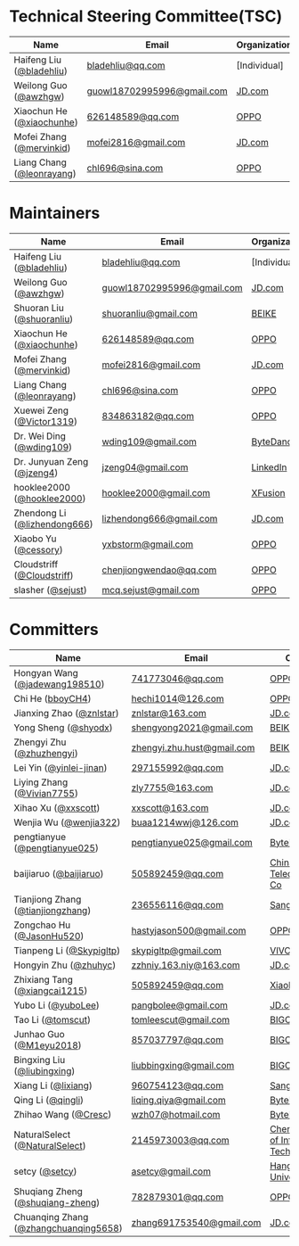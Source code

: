 # Technical Steering Committee(TSC)

| Name                                                       | Email                                                           | Organization |
| ---------------------------------------------------------- | --------------------------------------------------------------- | ------------ |
| Haifeng Liu ([@bladehliu](https://github.com/bladehliu))   | [bladehliu@qq.com](mailto:bladehliu@gmail.com)                  | [Individual] |
| Weilong Guo ([@awzhgw](https://github.com/awzhgw))         | [guowl18702995996@gmail.com](mailto:guowl18702995996@gmail.com) | [JD.com]     |
| Xiaochun He ([@xiaochunhe](https://github.com/xiaochunhe)) | [626148589@qq.com](mailto:626148589@qq.com)                     | [OPPO]       |
| Mofei Zhang ([@mervinkid](https://github.com/mervinkid))   | [mofei2816@gmail.com](mailto:mofei2816@gmail.com)               | [JD.com]     |
| Liang Chang ([@leonrayang](https://github.com/leonrayang)) | [chl696@sina.com](mailto:chl696@sina.com)                       | [OPPO]       |

# Maintainers

| Name                                                             | Email                                                           | Organization |
| ---------------------------------------------------------------- | --------------------------------------------------------------- | ------------ |
| Haifeng Liu ([@bladehliu](https://github.com/bladehliu))         | [bladehliu@qq.com](mailto:bladehliu@gmail.com)                  | [Individual] |
| Weilong Guo ([@awzhgw](https://github.com/awzhgw))               | [guowl18702995996@gmail.com](mailto:guowl18702995996@gmail.com) | [JD.com]     |
| Shuoran Liu ([@shuoranliu](https://github.com/shuoranliu))       | [shuoranliu@gmail.com](mailto:shuoranliu@gmail.com)             | [BEIKE]      |
| Xiaochun He ([@xiaochunhe](https://github.com/xiaochunhe))       | [626148589@qq.com](mailto:626148589@qq.com)                     | [OPPO]       |
| Mofei Zhang ([@mervinkid](https://github.com/mervinkid))         | [mofei2816@gmail.com](mailto:mofei2816@gmail.com)               | [JD.com]     |
| Liang Chang ([@leonrayang](https://github.com/leonrayang))       | [chl696@sina.com](mailto:chl696@sina.com)                       | [OPPO]       |
| Xuewei Zeng ([@Victor1319](https://github.com/Victor1319))       | [834863182@qq.com](mailto:834863182@qq.com)                     | [OPPO]       |
| Dr. Wei Ding ([@wding109](https://github.com/wding109))          | [wding109@gmail.com](mailto:wding109@gmail.com)                 | [ByteDance]  |
| Dr. Junyuan Zeng ([@jzeng4](https://github.com/jzeng4))          | [jzeng04@gmail.com](mailto:jzeng04@gmail.com)                   | [LinkedIn]   |
| hooklee2000 ([@hooklee2000](https://github.com/hooklee2000))     | [hooklee2000@gmail.com](mailto:hooklee2000@gmail.com)           | [XFusion]    |
| Zhendong Li ([@lizhendong666](https://github.com/lizhendong666)) | [lizhendong666@gmail.com](mailto:lizhendong666@gmail.com)       | [JD.com]     |
| Xiaobo Yu ([@cessory](https://github.com/cessory))               | [yxbstorm@gmail.com](mailto:yxbstorm@gmail.com)                 | [OPPO]       |
| Cloudstriff ([@Cloudstriff](https://github.com/Cloudstriff))     | [chenjiongwendao@qq.com](mailto:chenjiongwendao@qq.com)         | [OPPO]       |
| slasher ([@sejust](https://github.com/sejust))                   | [mcq.sejust@gmail.com](mailto:mcq.sejust@gmail.com)             | [OPPO]       |

# Committers

| Name                                                                           | Email                                                           | Organization                                   |
| ------------------------------------------------------------------------------ | --------------------------------------------------------------- | ---------------------------------------------- |
| Hongyan Wang ([@jadewang198510](https://github.com/jadewang198510))            | [741773046@qq.com](mailto:741773046@qq.com)                     | [OPPO]                                         |
| Chi He ([bboyCH4](https://github.com/bboyCH4))                                 | [hechi1014@126.com](mailto:hechi1014@126.com)                   | [OPPO]                                         |
| Jianxing Zhao ([@znlstar](https://github.com/znlstar))                         | [znlstar@163.com](mailto:znlstar@163.com)                       | [JD.com]                                       |
| Yong Sheng ([@shyodx](https://github.com/shyodx))                              | [shengyong2021@gmail.com](mailto:shengyong2021@gmail.com)       | [BEIKE]                                        |
| Zhengyi Zhu ([@zhuzhengyi](https://github.com/wding109))                       | [zhengyi.zhu.hust@gmail.com](mailto:zhengyi.zhu.hust@gmail.com) | [BEIKE]                                        |
| Lei Yin ([@yinlei-jinan](https://github.com/yinlei-jinan))                     | [297155992@qq.com](mailto:297155992@qq.com)                     | [JD.com]                                       |
| Liying Zhang ([@Vivian7755](https://github.com/Vivian7755))                    | [zly7755@163.com](mailto:zly7755@163.com)                       | [JD.com]                                       |
| Xihao Xu ([@xxscott](https://github.com/xxscott))                              | [xxscott@163.com](mailto:xxscott@163.com)                       | [JD.com]                                       |
| Wenjia Wu ([@wenjia322](https://github.com/wenjia322))                         | [buaa1214wwj@126.com](mailto:buaa1214wwj@126.com)               | [JD.com]                                       |
| pengtianyue ([@pengtianyue025](https://github.com/pengtianyue025))             | [pengtianyue025@gmail.com](mailto:pengtianyue025@gmail.com)     | [ByteDance]                                    |
| baijiaruo ([@baijiaruo](https://github.com/baijiaruo))                         | [505892459@qq.com](mailto:505892459@qq.com)                     | [China United Telecommunications Co]           |
| Tianjiong Zhang ([@tianjiongzhang](https://github.com/tianjiongzhang))         | [236556116@qq.com](mailto:236556116@qq.com)                     | [Sangfor]                                      |
| Zongchao Hu ([@JasonHu520](https://github.com/JasonHu520))                     | [hastyjason500@gmail.com](mailto:hastyjason500@gmail.com)       | [OPPO]                                         |
| Tianpeng Li ([@Skypigltp](https://github.com/skypigltp))                       | [skypigltp@gmail.com](mailto:skypigltp@gmail.com)               | [VIVO]                                         |
| Hongyin Zhu ([@zhuhyc](https://github.com/zhuhyc))                             | [zzhniy.163.niy@163.com](mailto:zzhniy.163.niy@163.com)         | [JD.com]                                       |
| Zhixiang Tang ([@xiangcai1215](https://github.com/xiangcai1215))               | [505892459@qq.com](mailto:505892459@qq.com)                     | [Xiaohongshu]                                  |
| Yubo Li ([@yuboLee](https://github.com/yuboLee))                               | [pangbolee@gmail.com](mailto:pangbolee@gmail.com)               | [JD.com]                                       |
| Tao Li ([@tomscut](https://github.com/tomscut))                                | [tomleescut@gmail.com](mailto:tomleescut@gmail.com)             | [BIGO]                                         |
| Junhao Guo ([@M1eyu2018](https://github.com/M1eyu2018))                        | [857037797@qq.com](mailto:857037797@qq.com)                     | [BIGO]                                         |
| Bingxing Liu ([@liubingxing](https://github.com/liubingxing))                  | [liubbingxing@gmail.com](mailto:liubbingxing@gmail.com)         | [BIGO]                                         |
| Xiang Li ([@lixiang](https://github.com/lixiang))                              | [960754123@qq.com](mailto:960754123@qq.com)                     | [Sangfor]                                      |
| Qing Li ([@qingli](https://github.com/liqingqiya))                             | [liqing.qiya@gmail.com](mailto:liqing.qiya@gmail.com)           | [ByteDance]                                    |
| Zhihao Wang ([@Cresc](https://github.com/zhihao-wang))                         | [wzh07@hotmail.com](mailto:liqing.qiya@gmail.com)               | [ByteDance]                                    |
| NaturalSelect ([@NaturalSelect](https://github.com/NaturalSelect))             | [2145973003@qq.com](mailto:2145973003@qq.com)                   | [Chengdu University of Information Technology] |
| setcy ([@setcy](https://github.com/setcy))                                     | [asetcy@gmail.com](mailto:asetcy@gmail.com)                     | [Hangzhou Dianzi University]                   |
| Shuqiang Zheng ([@shuqiang-zheng](https://github.com/shuqiang-zheng))          | [782879301@qq.com](mailto:782879301@qq.com)                     | [OPPO]                                         |
| Chuanqing Zhang ([@zhangchuanqing5658](https://github.com/zhangchuanqing5658)) | [zhang691753540@gmail.com](mailto:zhang691753540@gmail.com)     | [JD.com]                                       |


[OPPO]: https://www.oppo.com/en/
[JD.com]: https://www.jd.com/
[BEIKE]: https://investors.ke.com/
[VIVO]: https://www.vivo.com/
[ByteDance]: https://www.bytedance.com/
[LinkedIn]: https://www.linkedin.com/
[BIGO]: https://www.bigo.tv/
[XFusion]: https://xfusion.com/en
[Sangfor]: https://www.sangfor.com.cn/
[Xiaohongshu]: https://www.xiaohongshu.com/explore
[Chengdu University of Information Technology]: https://english.cuit.edu.cn/
[Hangzhou Dianzi University]: https://en.hdu.edu.cn/main.html
[China United Telecommunications Co]: https://www.chinaunicom.com.cn/
